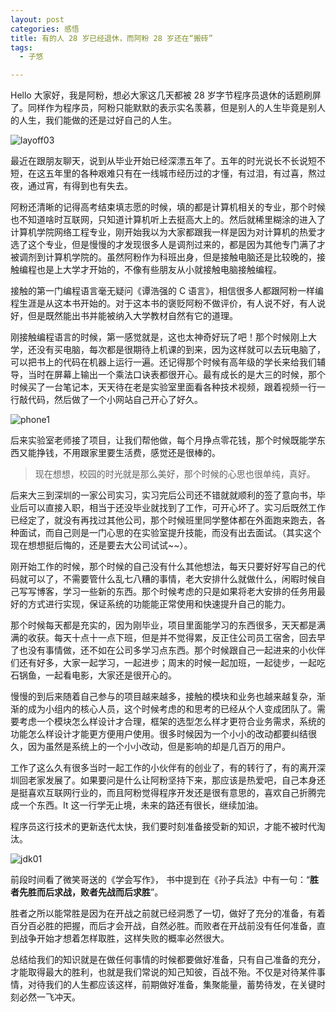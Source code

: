```yaml
---
layout: post
categories: 感悟
title: 有的人 28 岁已经退休，而阿粉 28 岁还在“搬砖”
tags:
  - 子悠

---
```


Hello 大家好，我是阿粉，想必大家这几天都被 28 岁字节程序员退休的话题刷屏了。同样作为程序员，阿粉只能默默的表示实名羡慕，但是别人的人生毕竟是别人的人生，我们能做的还是过好自己的人生。

![layoff03](http://www.justdojava.com/assets/images/2019/java/image_ziyou/layoff03.jpg)

最近在跟朋友聊天，说到从毕业开始已经深漂五年了。五年的时光说长不长说短不短，在这五年里的各种艰难只有在一线城市经历过的才懂，有过泪，有过喜，熬过夜，通过宵，有得到也有失去。

阿粉还清晰的记得高考结束填志愿的时候，填的都是计算机相关的专业，那个时候也不知道啥时互联网，只知道计算机听上去挺高大上的。然后就稀里糊涂的进入了计算机学院网络工程专业，刚开始我以为大家都跟我一样是因为对计算机的热爱才选了这个专业，但是慢慢的才发现很多人是调剂过来的，都是因为其他专门满了才被调剂到计算机学院的。虽然阿粉作为科班出身，但是接触电脑还是比较晚的，接触编程也是上大学才开始的，不像有些朋友从小就接触电脑接触编程。

接触的第一门编程语言毫无疑问《谭浩强的 C 语言》，相信很多人都跟阿粉一样编程生涯是从这本书开始的。对于这本书的褒贬阿粉不做评价，有人说不好，有人说好，但是既然能出书并能被纳入大学教材自然有它的道理。

刚接触编程语言的时候，第一感觉就是，这也太神奇好玩了吧！那个时候刚上大学，还没有买电脑，每次都是很期待上机课的到来，因为这样就可以去玩电脑了，可以把书上的代码在机器上运行一遍。还记得那个时候有高年级的学长来给我们辅导，当时在屏幕上输出一个乘法口诀表都很开心。最有成长的是大三的时候，那个时候买了一台笔记本，天天待在老是实验室里面看各种技术视频，跟着视频一行一行敲代码，然后做了一个小网站自己开心了好久。

![phone1](http://www.justdojava.com/assets/images/2019/java/image_ziyou/phone1.png)

后来实验室老师接了项目，让我们帮他做，每个月挣点零花钱，那个时候既能学东西又能挣钱，不用跟家里要生活费，感觉还是很棒的。

> 现在想想，校园的时光就是那么美好，那个时候的心思也很单纯，真好。

后来大三到深圳的一家公司实习，实习完后公司还不错就就顺利的签了意向书，毕业后可以直接入职，相当于还没毕业就找到了工作，可开心坏了。实习后既然工作已经定了，就没有再找过其他公司，那个时候班里同学整体都在外面跑来跑去，各种面试，而自己则是一门心思的在实验室提升技能，而没有出去面试。（其实这个现在想想挺后悔的，还是要去大公司试试~~）。

刚开始工作的时候，那个时候的自己没有什么其他想法，每天只要好好写自己的代码就可以了，不需要管什么乱七八糟的事情，老大安排什么就做什么，闲暇时候自己写写博客，学习一些新的东西。那个时候考虑的只是如果将老大安排的任务用最好的方式进行实现，保证系统的功能能正常使用和快速提升自己的能力。

那个时候每天都是充实的，因为刚毕业，项目里面能学习的东西很多，天天都是满满的收获。每天十点十一点下班，但是并不觉得累，反正住公司员工宿舍，回去早了也没有事情做，还不如在公司多学习点东西。那个时候跟自己一起进来的小伙伴们还有好多，大家一起学习，一起进步；周末的时候一起加班，一起徒步，一起吃石锅鱼，一起看电影，大家还是很开心的。

慢慢的到后来随着自己参与的项目越来越多，接触的模块和业务也越来越复杂，渐渐的成为小组内的核心人员，这个时候考虑的和思考的已经从个人变成团队了。需要考虑一个模块怎么样设计才合理，框架的选型怎么样才更符合业务需求，系统的功能怎么样设计才能更方便用户使用。很多时候因为一个小小的改动都要纠结很久，因为虽然是系统上的一个小小改动，但是影响的却是几百万的用户。

工作了这么久有很多当时一起工作的小伙伴有的创业了，有的转行了，有的离开深圳回老家发展了。如果要问是什么让阿粉坚持下来，那应该是热爱吧，自己本身还是挺喜欢互联网行业的，而且阿粉觉得程序开发还是很有意思的，喜欢自己折腾完成一个东西。It 这一行学无止境，未来的路还有很长，继续加油。

程序员这行技术的更新迭代太快，我们要时刻准备接受新的知识，才能不被时代淘汰。

![jdk01](http://www.justdojava.com/assets/images/2019/java/image_ziyou/jdk01.jpg)

前段时间看了微笑哥送的《学会写作》， 书中提到在《孙子兵法》中有一句：“**胜者先胜而后求战，败者先战而后求胜**”。

胜者之所以能常胜是因为在开战之前就已经洞悉了一切，做好了充分的准备，有着百分百必胜的把握，而后才会开战，自然必胜。而败者在开战前没有任何准备，直到战争开始才想着怎样取胜，这样失败的概率必然很大。

总结给我们的知识就是在做任何事情的时候都要做好准备，只有自己准备的充分，才能取得最大的胜利，也就是我们常说的知己知彼，百战不殆。不仅是对待某件事情，对待我们的人生都应该这样，前期做好准备，集聚能量，蓄势待发，在关键时刻必然一飞冲天。

